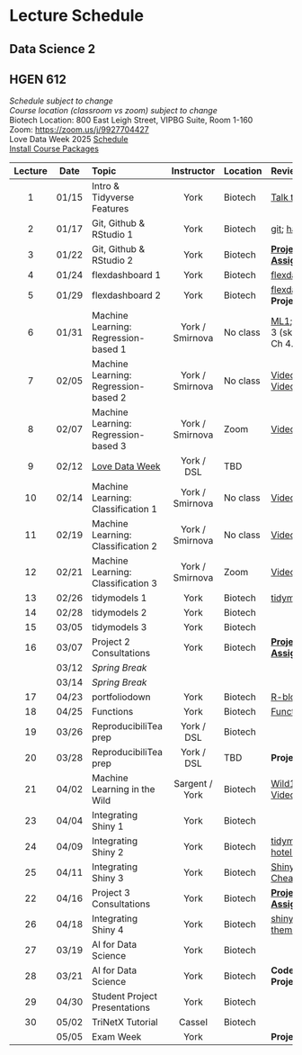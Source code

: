 # Lecture Schedule
## Data Science 2
## HGEN 612
*Schedule subject to change*  
*Course location (classroom vs zoom) subject to change*  
Biotech Location:  800 East Leigh Street, VIPBG Suite, Room 1-160  
Zoom: https://zoom.us/j/9927704427  
Love Data Week 2025 [Schedule][71]  
[Install Course Packages][25]  


| Lecture | Date  | Topic                                | Instructor      | Location | Review                                        | Slides       | Scripts    |  
| :-----: | :---: | :----------------------------------- | :-------------: | :------- | :-------------------------------------------- | :----------: | :--------: |
| 1       | 01/15 | Intro & Tidyverse Features           | York            | Biotech  | [Talk to Yourself][7]                         |  [1][26], [2][27] | [1][28]|
| 2       | 01/17 | Git, Github & RStudio 1              | York            | Biotech  | [git][1]; [happygit][2]                       |  [1][29]     |            |  
| 3       | 01/22 | Git, Github & RStudio 2              | York            | Biotech  | [**Project 1 Assigned**][111]                  |              |           |  
| 4       | 01/24 | flexdashboard 1                      | York            | Biotech  | [flexdashboard1][12]                          |  [1][33]     | [1][36]    |  
| 5       | 01/29 | flexdashboard 2                      | York            | Biotech  | [flexdashboard2][13]; **Project 1 Due**       |              | [1][37]    |  
| 6       | 01/31 | Machine Learning: Regression-based 1 | York / Smirnova | No class | [ML1][3]; [ML2][4] (Ch 3 (skip 3.5) & Ch 4.3) |  [1][38]     |            |  
| 7       | 02/05 | Machine Learning: Regression-based 2 | York / Smirnova | No class | [Video-1][40], [Video-2][41]                  |  [1][39]     |            |  
| 8       | 02/07 | Machine Learning: Regression-based 3 | York / Smirnova | Zoom     | [Video-3][42]                                 |              |            |  
| 9       | 02/12 | [Love Data Week][71]                 | York / DSL      | TBD      |                                               |              |            |  
| 10      | 02/14 | Machine Learning: Classification 1   | York / Smirnova | No class | [Video-1][67]                                 |  [1][50]     |            |  
| 11      | 02/19 | Machine Learning: Classification 2   | York / Smirnova | No class | [Video-2][68]                                 |  [1][51]     |            |  
| 12      | 02/21 | Machine Learning: Classification 3   | York / Smirnova | Zoom     | [Video-3][69]                                 |  [1][52]     |            |  
| 13      | 02/26 | tidymodels 1                         | York            | Biotech  | [tidymodels][15]                              | [1][43]      | [1][44]    | 
| 14      | 02/28 | tidymodels 2                         | York            | Biotech  |                                               |              | [1][45]    |
| 15      | 03/05 | tidymodels 3                         | York            | Biotech  |                                               |              | [1][47]    |  
| 16      | 03/07 | Project 2 Consultations              | York            | Biotech  | [**Project 2 Assigned**][222]                 |              |            | 
|         | 03/12 | *Spring Break*                       |                 |          |                                               |              |            |
|         | 03/14 | *Spring Break*                       |                 |          |                                               |              |            |
| 17      | 04/23 | portfoliodown                        | York            | Biotech  | [R-bloggers][48]                              |              | [1][49]    |
| 18      | 04/25 | Functions                            | York            | Biotech  | [Functions][20]                               |              | [1][65]    |
| 19      | 03/26 | ReproducibiliTea prep                | York / DSL      | Biotech  |                                               |              |            |
| 20      | 03/28 | ReproducibiliTea prep                | York / DSL      | TBD      | **Project 2 Due**                             |              |            |  
| 21      | 04/02 | Machine Learning in the Wild         | Sargent / York  | Biotech  | [Wild1][5]; [Wild2][6]; [Video][70]           |  [1][56]     |            |
| 23      | 04/04 | Integrating Shiny 1                  | York            | Biotech  |                                               |              | [1][57]    |  
| 24      | 04/09 | Integrating Shiny 2                  | York            | Biotech  | [tidymodels hotel bookings][21]               |              | [1][59], [2][60] |
| 25      | 04/11 | Integrating Shiny 3                  | York            | Biotech  | [Shiny Cheatsheet][22]                        |              | [1][61], [2][62] | 
| 22      | 04/16 | Project 3 Consultations              | York            | Biotech  | [**Project 3 Assigned**][333]                 |              |            |  
| 26      | 04/18 | Integrating Shiny 4                  | York            | Biotech  | [shinyWidgets][23]; [themis][24]              |              | [1][63], [2][64] | 
| 27      | 03/19 | AI for Data Science                  | York            | Biotech  |                                               |              |            |  
| 28      | 03/21 | AI for Data Science                  | York            | Biotech  | **Code Check Project 2 Due**                  |              |            |
| 29      | 04/30 | Student Project Presentations        | York            | Biotech  |                                               |              |            |  
| 30      | 05/02 | TriNetX Tutorial                     | Cassel          | Biotech  |                                               | [Read][72]   | [1][73]    |       
|         | 05/05 | Exam Week                            | York            |          | **Project 3 Due**                             |              |            |        


[1]: https://osf.io/4a26g "Democratic Science"
[2]: https://happygitwithr.com "happygitwithR"
[3]: https://osf.io/d7we8/ "Pine Beetle Data"
[4]: https://osf.io/nstcw/ "Introduction to Statistical Learning"
[5]: https://osf.io/rmtsx/ "Machine Learning and Science"
[6]: https://osf.io/gpt3h/ "Machine Learning and Aging Research"
[7]: https://rstudio.com/resources/rstudioconf-2020/don-t-repeat-yourself-talk-to-yourself-repeated-reporting-in-the-r-universe/ "DRY"
[8]: https://osf.io/wvfm2 "setup check"
[9]: https://computers.tutsplus.com/tutorials/navigating-the-terminal-a-gentle-introduction--mac-3855 "Navigating the Terminal"
[10]: https://happygitwithr.com/shell.html "The Shell"
[11]: https://jennybc.github.io/purrr-tutorial/ "Jenny Bryan's purrr examples"
[12]: https://blog.rstudio.com/2016/05/17/flexdashboard-easy-interactive-dashboards-for-r/ "Introducing flexdashboard"
[13]: https://rmarkdown.rstudio.com/flexdashboard/ "flexdashboard: Easy interactive dashboards for R"
[14]: https://osf.io/r3pyb/ "Statistical Modeling: The Two Cultures"
[15]: https://www.tidymodels.org/ "tidymodels"
[16]: https://rstudio.com/resources/rstudioglobal-2021/maintaining-the-house-the-tidyverse-built/ "rstudio::conf 2021"
[20]: https://r4ds.had.co.nz/functions.html "functions"
[21]: https://www.tidymodels.org/start/case-study/ "tidymodels hotel bookings"
[22]: https://osf.io/5tj3n "Shiny Cheatsheet"
[23]: http://shinyapps.dreamrs.fr/shinyWidgets/ "shinyWidgets"
[24]: https://themis.tidymodels.org/index.html "themis recipe steps for unbalanced designs"
[25]: https://github.com/tpyork/hgen-612/blob/main/R/00_install-course-packages.R "install course packages"  
[26]: https://osf.io/q26ut/ "course setup" 
[27]: https://osf.io/ch8ur/ "tidyverse review"
[28]: https://github.com/tpyork/hgen-612/blob/main/R/01_tidyverse-features.R "tidyverse features"
[29]: https://osf.io/3cke6/ "git, Github, RStudio"
[30]: https://osf.io/cfx3n/ "command line survival guide"
[31]: https://github.com/tpyork/hgen-612/blob/main/command-line-resource/command_cheatsheet.txt "command line cheatsheet"
[32]: https://github.com/tpyork/hgen-612/blob/main/command-line-resource/important_commands.txt "important commands"
[33]: https://osf.io/q4s3z/ "flexdashboard primer"
[36]: https://github.com/tpyork/hgen-612/blob/main/R/05_flexdashboard_student.Rmd "flexdashboard 1"
[37]: https://github.com/tpyork/hgen-612/blob/main/R/06_flexdashboard_2_student.Rmd "flexdashboard 2"
[38]: https://osf.io/r2gta/ "machine learning regression 1"
[39]: https://osf.io/ds9y6/ "machine learning regression 2"
[40]: https://drive.google.com/file/d/1xtiuk06eTNQzmiMrCIYqTssP5vWirTEB/view?usp=sharing "ML video 1"
[41]: https://drive.google.com/file/d/1rzkMrntGKYK427OPrX-jPIoMMJHbd_Hg/view?usp=sharing "ML video 2"
[42]: https://drive.google.com/file/d/1iOEbj4wELx9eESs-IsAS18iHfsNG4YYj/view?usp=sharing "ML video 3"
[43]: https://osf.io/2dy38/ "tidymodels primer"
[44]: https://github.com/tpyork/hgen-612/blob/main/R/10_tidymodels_starter-pack.Rmd "tidymodels starter pack.Rmd"
[45]: https://github.com/tpyork/hgen-612/blob/main/R/10_tidymodels_1.R "tidymodels 2"
[47]: https://github.com/tpyork/hgen-612/blob/main/R/12_Machine-Learning-Regression_tidymodels.R "pine beetles recode"
[48]: https://www.r-bloggers.com/2021/12/introducing-portfoliodown-the-data-science-portfolio-website-builder/ "portfoliodown blog"
[49]: https://github.com/tpyork/hgen-612/blob/main/R/19_portfoliodown.R "portfoliodown script"
[50]: https://osf.io/jd4nq/ "ML classification 1"
[51]: https://osf.io/hswq9/ "ML classification 2"
[52]: https://osf.io/9tm4h/ "ML classification 3"
[53]: https://drive.google.com/drive/folders/1qmX6B5mBt93Id0rKjF6YX2h3iyiZMOqh?usp=sharing "ML classification video 1"
[54]: https://drive.google.com/drive/u/1/folders/1Gt3V4hoHG8ytNUHj0Z7zFLo3kH5gNRgV "ML classification video 2"
[55]: https://drive.google.com/drive/u/1/folders/1zC4us0GSc-_PaJvb4wAdEDr0xKDhq1hC "ML classification video 3"
[56]: https://osf.io/8umgk/ "ML in the Wild"
[57]: https://github.com/tpyork/hgen-612/blob/main/R/25_shiny-flexdashboard.R "hotels model code"
[59]: https://github.com/tpyork/hgen-612/blob/main/R/26_shiny_checkpoint-1.Rmd "shiny script 1"
[60]: https://github.com/tpyork/hgen-612/blob/main/R/26_shiny_checkpoint-2.Rmd "shiny script 2"
[61]: https://github.com/tpyork/hgen-612/blob/main/R/26_shiny_checkpoint-3.Rmd "shiny script 3"
[62]: https://github.com/tpyork/hgen-612/blob/main/R/26_shiny_checkpoint-4.Rmd "shiny script 4"
[63]: https://github.com/tpyork/hgen-612/blob/main/R/26_shiny_checkpoint-5.Rmd "shiny script 5"
[64]: https://github.com/tpyork/hgen-612/blob/main/R/26_shiny_checkpoint-6.Rmd "shiny script 6"
[65]: https://github.com/tpyork/hgen-612/blob/main/R/19_functions.R "functions script"
[66]: https://github.com/tpyork/hgen-612/blob/main/R/14_model-estimation.R "model estimation"

[67]: https://drive.google.com/file/d/12rmOfPDUbgWeITg8RgIHMhsCUyWcaV6m/view?usp=drive_link "logistic regression"
[68]: https://drive.google.com/file/d/1cN9NNYxKySlPAc7-FLTtOUHGxnp9sRcv/view?usp=drive_link "model validation"
[69]: https://drive.google.com/file/d/1tkUa5UqsMQkEPwoU0zAN4b71X9AG5klx/view?usp=drive_link "clustering"

[70]: https://drive.google.com/file/d/1ypnJgXwjKvPUMX0lt9WRdI1Ia86-m_yD/view?usp=share_link "Lana Sargent ML Wild lecture"
[71]: https://www.icpsr.umich.edu/web/about/cms/3799#:~:text=The%202025%20theme%20is%20%E2%80%9CWhose,it%20online%2C%20or%20combine%20it. "love data week"
[72]: https://osf.io/ry56k "TriNetX Tutorial"
[73]: https://osf.io/ej5r6 "TriNetX Slides"

[111]: https://github.com/tpyork/hgen-612/blob/main/assignments/project-1.md "project 1"
[222]: https://github.com/tpyork/hgen-612/blob/main/assignments/project-2.md "project 2"
[333]: https://github.com/tpyork/hgen-612/blob/main/assignments/project-03.md "project 3"








